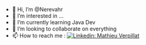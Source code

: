 - 👋 Hi, I’m @Nerevahr
- 👀 I’m interested in ...
- 🌱 I’m currently learning Java Dev
- 💞️ I’m looking to collaborate on everything
- 📫 How to reach me : [![Linkedin: Mathieu Verpillat](https://img.shields.io/badge/-Mathieu-blue?style=flat-square&logo=Linkedin&logoColor=white&link=https://www.linkedin.com/in/mathieu-verpillat/)](https://www.linkedin.com/in/mathieu-verpillat/)


<!---
Nerevahr/Nerevahr is a ✨ special ✨ repository because its `README.md` (this file) appears on your GitHub profile.
You can click the Preview link to take a look at your changes.
--->
